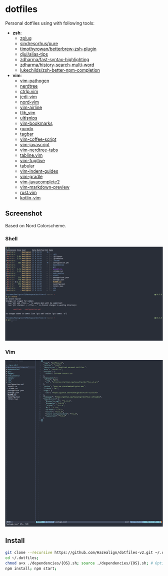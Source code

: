 # dotfiles

Personal dotfiles using with following tools:

- **zsh**: 
  - [zplug](https://github.com/zplug/zplug)
  - [sindresorhus/pure](https://github.com/sindresorhus/pure)
  - [timothyrowan/betterbrew-zsh-plugin](https://github.com/timothyrowan/betterbrew-zsh-plugin) 
  - [djui/alias-tips](https://github.com/djui/alias-tips) 
  - [zdharma/fast-syntax-highlighting](https://github.com/zdharma/fast-syntax-highlighting) 
  - [zdharma/history-search-multi-word](https://github.com/zdharma/history-search-multi-word) 
  - [lukechilds/zsh-better-npm-completion](https://github.com/lukechilds/zsh-better-npm-completion) 
- **vim**: 
  - [vim-pathogen](https://github.com/tpope/vim-pathogen)
  - [nerdtree](https://github.com/scrooloose/nerdtree)
  - [ctrlp.vim](https://github.com/kien/ctrlp.vim)
  - [jedi-vim](https://github.com/davidhalter/jedi-vim)
  - [nord-vim](https://github.com/arcticicestudio/nord-vim)
  - [vim-airline](https://github.com/vim-airline/vim-airline)
  - [tlib_vim](https://github.com/tomtom/tlib_vim)
  - [ultisnips](https://github.com/SirVer/ultisnips)
  - [vim-bookmarks](https://github.com/MattesGroeger/vim-bookmarks)
  - [gundo](https://github.com/sjl/gundo)
  - [tagbar](https://github.com/majutsushi/tagbar)
  - [vim-coffee-script](https://github.com/kchmck/vim-coffee-script)
  - [vim-javascript](https://github.com/pangloss/vim-javascript)
  - [vim-nerdtree-tabs](https://github.com/jistr/vim-nerdtree-tabs)
  - [tabline.vim](https://github.com/mkitt/tabline.vim)
  - [vim-fugitive](https://github.com/tpope/vim-fugitive)
  - [tabular](https://github.com/godlygeek/tabular)
  - [vim-indent-guides](https://github.com/nathanaelkane/vim-indent-guides)
  - [vim-gradle](https://github.com/tfnico/vim-gradle)
  - [vim-javacomplete2](https://github.com/artur-shaik/vim-javacomplete2)
  - [vim-markdown-preview](https://github.com/JamshedVesuna/vim-markdown-preview)
  - [rust.vim](https://github.com/rust-lang/rust.vim)
  - [kotlin-vim](https://github.com/udalov/kotlin-vim)

## Screenshot
Based on Nord Colorscheme.

### Shell
![](https://raw.githubusercontent.com/Hazealign/dotfiles/master/images/shell_screen.png)

### Vim
![](https://raw.githubusercontent.com/Hazealign/dotfiles/master/images/vim_screen.png)


## Install

```sh
git clone --recursive https://github.com/Hazealign/dotfiles-v2.git ~/.dotfiles
cd ~/.dotfiles;
chmod a+x ./dependencies/{OS}.sh; source ./dependencies/{OS}.sh; # Optional, Put your OS.
npm install; npm start;
```

